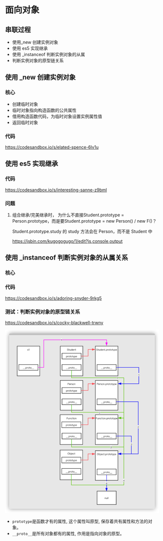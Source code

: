 # 面向对象

## 串联过程

- 使用_new 创建实例对象
- 使用 es5 实现继承
- 使用 _instanceof 判断实例对象的从属
- 判断实例对象的原型链关系

## 使用 _new 创建实例对象

### 核心

- 创建临时对象
- 临时对象指向构造函数的公共属性
- 借用构造函数代码，为临时对象设置实例属性值
- 返回临时对象

### 代码

https://codesandbox.io/s/elated-spence-6lv1u

## 使用 es5 实现继承

### 代码

https://codesandbox.io/s/interesting-sanne-z9bml

### 问题

1. 组合继承/完美继承时， 为什么不直接Student.prototype = Person.prototype，而是要Student.prototype = new Person() / new F()？

   Student.prototype.study 的 study 方法会在 Person，而不是 Student 中

   https://jsbin.com/kugogogugo/1/edit?js,console,output

## 使用 _instanceof 判断实例对象的从属关系

### 核心



### 代码

https://codesandbox.io/s/adoring-snyder-9rkg5

### 测试：判断实例对象的原型链关系

https://codesandbox.io/s/cocky-blackwell-trwny



![image-20210409110958018](https://raw.githubusercontent.com/wojiaofengzhongzhuifeng/iamge-host-2/master/image-20210409110958018.png)



- `prototype`是函数才有的属性, 这个属性叫原型, 保存着共有属性和方法的对象。
- `__proto__`是所有对象都有的属性, 作用是指向对象的原型。